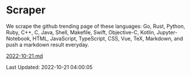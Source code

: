 # Scraper

We scrape the github trending page of these languages: Go, Rust, Python, Ruby, C++, C, Java, Shell, Makefile, Swift, Objective-C, Kotlin, Jupyter-Notebook, HTML, JavaScript, TypeScript, CSS, Vue, TeX, Markdown, and push a markdown result everyday.

[2022-10-21.md](https://github.com/yangwenmai/github-trending-backup/blob/master/2022-10-21.md)

Last Updated: 2022-10-21 04:00:05
